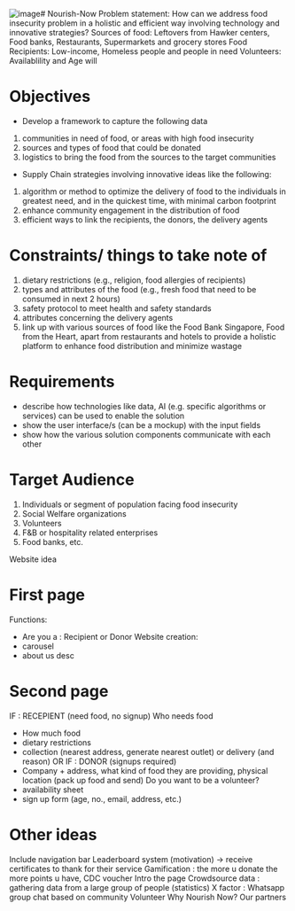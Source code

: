 ![image](https://github.com/user-attachments/assets/459ef369-2ece-492a-8abd-3d75cbe5baef)# Nourish-Now
Problem statement: How can we address food insecurity problem in a holistic and efficient way involving technology and innovative strategies? 
Sources of food: Leftovers from Hawker centers, Food banks, Restaurants, Supermarkets and grocery stores 
Food Recipients: Low-income, Homeless people and people in need 
Volunteers: Availablility and Age will 

# Objectives
- Develop a framework to capture the following data 
1. communities in need of food, or areas with high food insecurity
2. sources and types of food that could be donated
3. logistics to bring the food from the sources to the target communities


- Supply Chain strategies involving innovative ideas like the following:
1. algorithm or method to optimize the delivery of food to the individuals in greatest need, and in the quickest time, with minimal carbon footprint
2. enhance community engagement in the distribution of food
3. efficient ways to link the recipients, the donors, the delivery agents

# Constraints/ things to take note of
1. dietary restrictions (e.g., religion, food allergies of recipients)
2. types and attributes of the food (e.g., fresh food that need to be consumed in next 2 hours)
3. safety protocol to meet health and safety standards
4. attributes concerning the delivery agents
5. link up with various sources of food like the Food Bank Singapore, Food from the Heart, apart from restaurants and hotels to provide a holistic platform to enhance food distribution and minimize wastage

# Requirements 
- describe how technologies like data, AI (e.g. specific algorithms or services) can be used to enable the solution
- show the user interface/s (can be a mockup) with the input fields
- show how the various solution components communicate with each other

# Target Audience
1. Individuals or segment of population facing food insecurity
2. Social Welfare organizations
3. Volunteers
4. F&B or hospitality related enterprises
5. Food banks, etc.

Website idea
 # First page 
Functions:
- Are you a : Recipient or Donor
Website creation:
- carousel
- about us desc
 # Second page
IF : RECEPIENT (need food, no signup) 
Who needs food 
- How much food
- dietary restrictions
- collection (nearest address, generate nearest outlet) or delivery (and reason)
OR IF : DONOR (signups required) 
- Company + address, what kind of food they are providing, physical location (pack up food and send)
Do you want to be a volunteer?
- availability sheet
- sign up form (age, no., email, address, etc.)

# Other ideas
Include navigation bar 
Leaderboard system (motivation) → receive certificates to thank for their service 
Gamification : the more u donate the more points u have, CDC voucher 
Intro the page 
Crowdsource data : gathering data from a large group of people (statistics)
X factor : Whatsapp group chat based on community 
Volunteer 
Why Nourish Now? 
Our partners 
